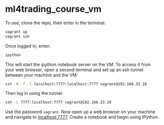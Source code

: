# ml4trading_course_vm

To use, clone the repo, then enter in the terminal:

```bash
vagrant up
vagrant ssh
```

Once logged in, enter:

```bash
ipython
```

This will start the ipython notebook server on the VM. To access it from your 
web browser, open a second terminal and set up an ssh tunnel between your machine 
and the VM:

```bash
ssh -N -f -l localhost:7777:localhost:7777 vagrant@192.168.33.10
```

Then log in using the tunnel:

```bash
ssh -L 7777:localhost:7777 vagrant@192.168.33.10
```

Use the password `vagrant`. Now open up a web browser on your machine and navigate 
to [localhost:7777](localhost:7777). Create a notebook and begin using IPython.